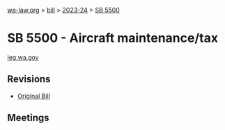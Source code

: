 [wa-law.org](/) > [bill](/bill/) > [2023-24](/bill/2023-24/) > [SB 5500](/bill/2023-24/sb/5500/)

# SB 5500 - Aircraft maintenance/tax
[leg.wa.gov](https://app.leg.wa.gov/billsummary?BillNumber=5500&Year=2023&Initiative=false)

## Revisions
* [Original Bill](1/)

## Meetings